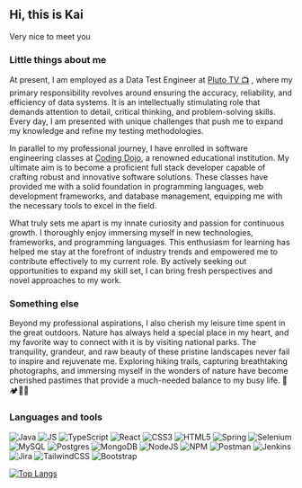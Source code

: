 ## Hi, this is Kai

Very nice to meet you

### Little things about me
At present, I am employed as a Data Test Engineer at [Pluto TV 📺](https://pluto.tv/welcome) , where my primary responsibility revolves around ensuring the accuracy, reliability, and efficiency of data systems. It is an intellectually stimulating role that demands attention to detail, critical thinking, and problem-solving skills. Every day, I am presented with unique challenges that push me to expand my knowledge and refine my testing methodologies.

In parallel to my professional journey, I have enrolled in software engineering classes at [Coding Dojo](https://www.codingdojo.com/), a renowned educational institution. My ultimate aim is to become a proficient full stack developer capable of crafting robust and innovative software solutions. These classes have provided me with a solid foundation in programming languages, web development frameworks, and database management, equipping me with the necessary tools to excel in the field.

What truly sets me apart is my innate curiosity and passion for continuous growth. I thoroughly enjoy immersing myself in new technologies, frameworks, and programming languages. This enthusiasm for learning has helped me stay at the forefront of industry trends and empowered me to contribute effectively to my current role. By actively seeking out opportunities to expand my skill set, I can bring fresh perspectives and novel approaches to my work.

### Something else
Beyond my professional aspirations, I also cherish my leisure time spent in the great outdoors. Nature has always held a special place in my heart, and my favorite way to connect with it is by visiting national parks. The tranquility, grandeur, and raw beauty of these pristine landscapes never fail to inspire and rejuvenate me. Exploring hiking trails, capturing breathtaking photographs, and immersing myself in the wonders of nature have become cherished pastimes that provide a much-needed balance to my busy life. 🌲🏕️🌲🌲



### Languages and tools

![Java](https://img.shields.io/badge/java-%23ED8B00.svg?style=for-the-badge&logo=openjdk&logoColor=white)
![JS](https://img.shields.io/badge/JavaScript-323330?style=for-the-badge&logo=javascript&logoColor=F7DF1E)
![TypeScript](https://img.shields.io/badge/typescript-%23007ACC.svg?style=for-the-badge&logo=typescript&logoColor=white)
![React](https://img.shields.io/badge/react-%2320232a.svg?style=for-the-badge&logo=react&logoColor=%2361DAFB)
![CSS3](https://img.shields.io/badge/css3-%231572B6.svg?style=for-the-badge&logo=css3&logoColor=white)
![HTML5](https://img.shields.io/badge/html5-%23E34F26.svg?style=for-the-badge&logo=html5&logoColor=white)
![Spring](https://img.shields.io/badge/spring-%236DB33F.svg?style=for-the-badge&logo=spring&logoColor=white)
![Selenium](https://img.shields.io/badge/-selenium-%43B02A?style=for-the-badge&logo=selenium&logoColor=white)
![MySQL](https://img.shields.io/badge/mysql-%2300f.svg?style=for-the-badge&logo=mysql&logoColor=white)
![Postgres](https://img.shields.io/badge/postgres-%23316192.svg?style=for-the-badge&logo=postgresql&logoColor=white)
![MongoDB](https://img.shields.io/badge/MongoDB-%234ea94b.svg?style=for-the-badge&logo=mongodb&logoColor=white)
![NodeJS](https://img.shields.io/badge/node.js-6DA55F?style=for-the-badge&logo=node.js&logoColor=white)
![NPM](https://img.shields.io/badge/NPM-%23CB3837.svg?style=for-the-badge&logo=npm&logoColor=white)
![Postman](https://img.shields.io/badge/Postman-FF6C37?style=for-the-badge&logo=postman&logoColor=white)
![Jenkins](https://img.shields.io/badge/jenkins-%232C5263.svg?style=for-the-badge&logo=jenkins&logoColor=white)
![Jira](https://img.shields.io/badge/jira-%230A0FFF.svg?style=for-the-badge&logo=jira&logoColor=white)
![TailwindCSS](https://img.shields.io/badge/tailwindcss-%2338B2AC.svg?style=for-the-badge&logo=tailwind-css&logoColor=white)
![Bootstrap](https://img.shields.io/badge/bootstrap-%238511FA.svg?style=for-the-badge&logo=bootstrap&logoColor=white)

[![Top Langs](https://github-readme-stats.vercel.app/api/top-langs/?username=KaiIemsawat&layout=compact&theme=dark)](https://github.com/KaiIemsawat/github-readme-stats)


